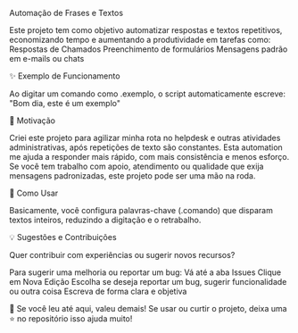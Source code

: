 Automação de Frases e Textos 

Este projeto tem como objetivo automatizar respostas e textos repetitivos, economizando tempo e aumentando a produtividade em tarefas como:
Respostas de Chamados
Preenchimento de formulários
Mensagens padrão em e-mails ou chats

✨ Exemplo de Funcionamento

Ao digitar um comando como .exemplo, o script automaticamente escreve:
"Bom dia, este é um exemplo"

🚀 Motivação

Criei este projeto para agilizar minha rota no helpdesk e outras atividades administrativas, após repetições de texto são constantes. Esta automation me ajuda a responder mais rápido, com mais consistência e menos esforço.
Se você tem trabalho com apoio, atendimento ou qualidade que exija mensagens padronizadas, este projeto pode ser uma mão na roda.

🧠 Como Usar

Basicamente, você configura palavras-chave (.comando) que disparam textos inteiros, reduzindo a digitação e o retrabalho.

💡 Sugestões e Contribuições

Quer contribuir com experiências ou sugerir novos recursos?


Para sugerir uma melhoria ou reportar um bug:
Vá até a aba Issues
Clique em Nova Edição
Escolha se deseja reportar um bug, sugerir funcionalidade ou outra coisa
Escreva de forma clara e objetiva

🤝 Se você leu até aqui, valeu demais! Se usar ou curtir o projeto, deixa uma ⭐ no repositório isso ajuda muito!
